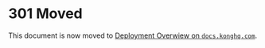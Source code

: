 # 301 Moved

This document is now moved to [Deployment Overwiew on `docs.konghq.com`](https://docs.konghq.com/kubernetes-ingress-controller/latest/deployment/overview/).
